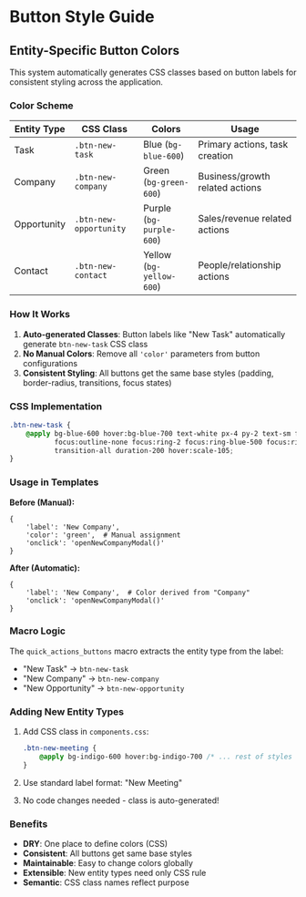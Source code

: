 # Button Style Guide

## Entity-Specific Button Colors

This system automatically generates CSS classes based on button labels for consistent styling across the application.

### Color Scheme

| Entity Type | CSS Class | Colors | Usage |
|-------------|-----------|---------|-------|
| Task | `.btn-new-task` | Blue (`bg-blue-600`) | Primary actions, task creation |
| Company | `.btn-new-company` | Green (`bg-green-600`) | Business/growth related actions |
| Opportunity | `.btn-new-opportunity` | Purple (`bg-purple-600`) | Sales/revenue related actions |
| Contact | `.btn-new-contact` | Yellow (`bg-yellow-600`) | People/relationship actions |

### How It Works

1. **Auto-generated Classes**: Button labels like "New Task" automatically generate `btn-new-task` CSS class
2. **No Manual Colors**: Remove all `'color'` parameters from button configurations
3. **Consistent Styling**: All buttons get the same base styles (padding, border-radius, transitions, focus states)

### CSS Implementation

```css
.btn-new-task {
    @apply bg-blue-600 hover:bg-blue-700 text-white px-4 py-2 text-sm font-medium rounded-lg 
           focus:outline-none focus:ring-2 focus:ring-blue-500 focus:ring-offset-2 
           transition-all duration-200 hover:scale-105;
}
```

### Usage in Templates

**Before (Manual):**

```jinja
{
    'label': 'New Company',
    'color': 'green',  # Manual assignment
    'onclick': 'openNewCompanyModal()'
}
```

**After (Automatic):**

```jinja
{
    'label': 'New Company',  # Color derived from "Company"
    'onclick': 'openNewCompanyModal()'
}
```

### Macro Logic

The `quick_actions_buttons` macro extracts the entity type from the label:

- "New Task" → `btn-new-task`
- "New Company" → `btn-new-company`  
- "New Opportunity" → `btn-new-opportunity`

### Adding New Entity Types

1. Add CSS class in `components.css`:

   ```css
   .btn-new-meeting {
       @apply bg-indigo-600 hover:bg-indigo-700 /* ... rest of styles */;
   }
   ```

2. Use standard label format: "New Meeting"

3. No code changes needed - class is auto-generated!

### Benefits

- **DRY**: One place to define colors (CSS)
- **Consistent**: All buttons get same base styles
- **Maintainable**: Easy to change colors globally
- **Extensible**: New entity types need only CSS rule
- **Semantic**: CSS class names reflect purpose
